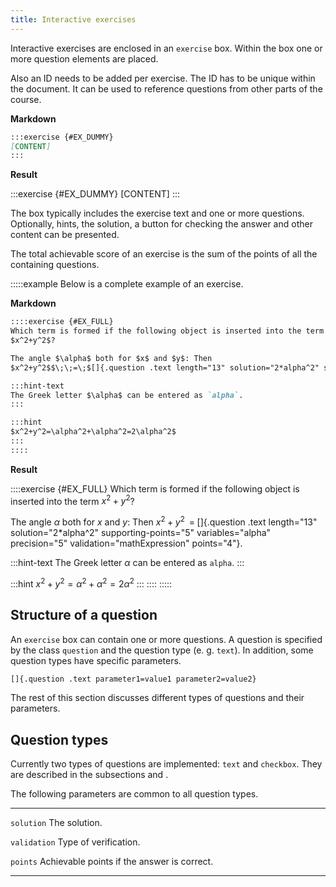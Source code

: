 ```yaml
---
title: Interactive exercises
---
```


Interactive exercises are enclosed in an `exercise` box. Within the box one or
more question elements are placed.

Also an ID needs to be added per exercise. The ID has to be unique within the
document. It can be used to reference questions from other parts of the course.

**Markdown**

```markdown
:::exercise {#EX_DUMMY}
[CONTENT]
:::
```

**Result**

:::exercise {#EX_DUMMY}
[CONTENT]
:::

The box typically includes the exercise text and one or more questions.
Optionally, hints, the solution, a button for checking the answer and other
content can be presented.

The total achievable score of an exercise is the sum of the points of all the
containing questions.

:::::example
Below is a complete example of an exercise.

**Markdown**

```markdown
::::exercise {#EX_FULL}
Which term is formed if the following object is inserted into the term
$x^2+y^2$?

The angle $\alpha$ both for $x$ and $y$: Then
$x^2+y^2$$\;\;=\;$[]{.question .text length="13" solution="2*alpha^2" supporting-points="5" variables="alpha" precision="5" validation="mathExpression" points="4"}.

:::hint-text
The Greek letter $\alpha$ can be entered as `alpha`.
:::

:::hint
$x^2+y^2=\alpha^2+\alpha^2=2\alpha^2$
:::
::::
```

**Result**

::::exercise {#EX_FULL}
Which term is formed if the following object is inserted into the term
$x^2+y^2$?

The angle $\alpha$ both for $x$ and $y$: Then
$x^2+y^2$$\;\;=\;$[]{.question .text length="13" solution="2*alpha^2" supporting-points="5" variables="alpha" precision="5" validation="mathExpression" points="4"}.

:::hint-text
The Greek letter $\alpha$ can be entered as `alpha`.
:::

:::hint
$x^2+y^2=\alpha^2+\alpha^2=2\alpha^2$
:::
::::
:::::

## Structure of a question

An `exercise` box can contain one or more questions. A question is specified by
the class `question` and the question type (e. g. `text`). In addition, some
question types have specific parameters.

```markdown
[]{.question .text parameter1=value1 parameter2=value2}
```

The rest of this section discusses different types of questions and their
parameters.

## Question types

Currently two types of questions are implemented: `text` and `checkbox`. They
are described in the subsections
[](/section/02-elements/07-interactive-exercises/01-text) and
[](/section/02-elements/07-interactive-exercises/02-checkbox).

The following parameters are common to all question types.

------------------- -----------------------------------------------------------
`solution`          The solution.

`validation`        Type of verification.

`points`            Achievable points if the answer is correct.
------------------- -----------------------------------------------------------
